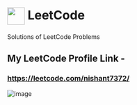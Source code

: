 # <a href="https://www.leetcode.com/nishant7372/" target="blank"><img align="center" src="https://raw.githubusercontent.com/rahuldkjain/github-profile-readme-generator/master/src/images/icons/Social/leet-code.svg" height="40" width="40" /></a> LeetCode

Solutions of LeetCode Problems

## My LeetCode Profile Link - 
### https://leetcode.com/nishant7372/

![image](https://user-images.githubusercontent.com/91368799/209990247-9a57b236-e960-481e-8971-0cfb37926cbf.png)

